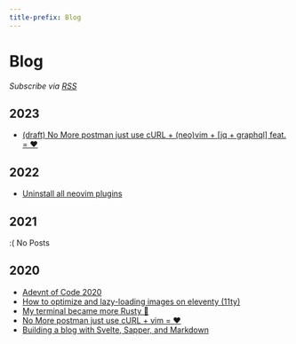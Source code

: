 ```yaml
---
title-prefix: Blog
---
```


# Blog

_Subscribe via [RSS](https://maw.sh/rss.xml)_

## 2023

- [(draft) No More postman just use cURL + (neo)vim + [jq + graphql] feat. = ❤](/blog/no-more-postman-just-curl-and-neovim-graphql-feat '2022-12-02')

## 2022

- [Uninstall all neovim plugins](/blog/uninstall-all-neovim-plugins '2022-12-02')

## 2021

:( No Posts

## 2020

- [Adevnt of Code 2020](/blog/adevnt-of-code-2020 '2020-12-04')
- [How to optimize and lazy-loading images on eleventy (11ty)](/blog/how-to-optimize-and-lazyloading-images-on-eleventy '2020-09-01')
- [My terminal became more Rusty 🦀](/blog/my-terminal-became-more-rusty '2020-08-21')
- [No More postman just use cURL + vim = ❤](/blog/no-more-postman-just-curl-and-vim '2020-08-20')
- [Building a blog with Svelte, Sapper, and Markdown](/blog/build-a-blog-with-svelte-and-markdown '2020-03-02')

